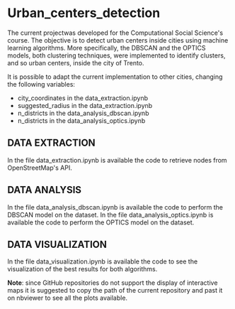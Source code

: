 # Urban_centers_detection
The current projectwas developed for the Computational Social Science's course.
The objective is to detect urban centers inside cities using machine learning algorithms. More specifically, the DBSCAN and the OPTICS models, both clustering techniques, were implemented to identify clusters, and so urban centers, inside the city of Trento.

It is possible to adapt the current implementation to other cities, changing the following variables:
* city_coordinates in the data_extraction.ipynb
* suggested_radius in the data_extraction.ipynb
* n_districts in the data_analysis_dbscan.ipynb
* n_districts in the data_analysis_optics.ipynb

## DATA EXTRACTION
In the file data_extraction.ipynb is available the code to retrieve nodes from OpenStreetMap's API.

## DATA ANALYSIS
In the file data_analysis_dbscan.ipynb is available the code to perform the DBSCAN model on the dataset.
In the file data_analysis_optics.ipynb is available the code to perform the OPTICS model on the dataset.

## DATA VISUALIZATION
In the file data_visualization.ipynb is available the code to see the visualization of the best results for both algorithms.

**Note**: since GitHub repositories do not support the display of interactive maps it is suggested to copy the path of the current repository and past it on nbviewer to see all the plots available.
